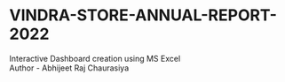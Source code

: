 # VINDRA-STORE-ANNUAL-REPORT-2022
Interactive Dashboard creation using MS Excel
<br>
Author - Abhijeet Raj Chaurasiya
